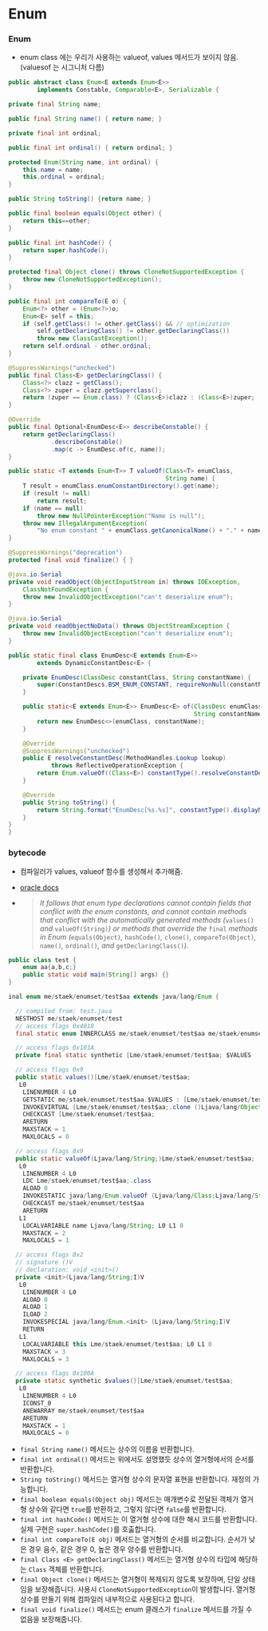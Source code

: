 # Enum



### Enum

- enum class 에는 우리가 사용하는 valueof, values 메서드가 보이지 않음.
  (valuesof 는 시그니처 다름)

~~~java
public abstract class Enum<E extends Enum<E>>
        implements Constable, Comparable<E>, Serializable {

private final String name;

public final String name() { return name; }

private final int ordinal;

public final int ordinal() { return ordinal; }

protected Enum(String name, int ordinal) {
    this.name = name;
    this.ordinal = ordinal;
}

public String toString() {return name; }

public final boolean equals(Object other) {
    return this==other;
}

public final int hashCode() {
    return super.hashCode();
}

protected final Object clone() throws CloneNotSupportedException {
    throw new CloneNotSupportedException();
}

public final int compareTo(E o) {
    Enum<?> other = (Enum<?>)o;
    Enum<E> self = this;
    if (self.getClass() != other.getClass() && // optimization
        self.getDeclaringClass() != other.getDeclaringClass())
        throw new ClassCastException();
    return self.ordinal - other.ordinal;
}

@SuppressWarnings("unchecked")
public final Class<E> getDeclaringClass() {
    Class<?> clazz = getClass();
    Class<?> zuper = clazz.getSuperclass();
    return (zuper == Enum.class) ? (Class<E>)clazz : (Class<E>)zuper;
}

@Override
public final Optional<EnumDesc<E>> describeConstable() {
    return getDeclaringClass()
            .describeConstable()
            .map(c -> EnumDesc.of(c, name));
}

public static <T extends Enum<T>> T valueOf(Class<T> enumClass,
                                            String name) {
    T result = enumClass.enumConstantDirectory().get(name);
    if (result != null)
        return result;
    if (name == null)
        throw new NullPointerException("Name is null");
    throw new IllegalArgumentException(
        "No enum constant " + enumClass.getCanonicalName() + "." + name);
}

@SuppressWarnings("deprecation")
protected final void finalize() { }

@java.io.Serial
private void readObject(ObjectInputStream in) throws IOException,
    ClassNotFoundException {
    throw new InvalidObjectException("can't deserialize enum");
}

@java.io.Serial
private void readObjectNoData() throws ObjectStreamException {
    throw new InvalidObjectException("can't deserialize enum");
}

public static final class EnumDesc<E extends Enum<E>>
        extends DynamicConstantDesc<E> {

    private EnumDesc(ClassDesc constantClass, String constantName) {
        super(ConstantDescs.BSM_ENUM_CONSTANT, requireNonNull(constantName), requireNonNull(constantClass));
    }

    public static<E extends Enum<E>> EnumDesc<E> of(ClassDesc enumClass,
                                                    String constantName) {
        return new EnumDesc<>(enumClass, constantName);
    }

    @Override
    @SuppressWarnings("unchecked")
    public E resolveConstantDesc(MethodHandles.Lookup lookup)
            throws ReflectiveOperationException {
        return Enum.valueOf((Class<E>) constantType().resolveConstantDesc(lookup), constantName());
    }

    @Override
    public String toString() {
        return String.format("EnumDesc[%s.%s]", constantType().displayName(), constantName());
    }
}
}

~~~





### bytecode

- 컴파일러가 values, valueof 함수를 생성해서 추가해줌.

-  [oracle docs](https://docs.oracle.com/javase/specs/jls/se7/html/jls-8.html#jls-8.9.2)

- > *It follows that enum type declarations cannot contain fields that conflict with the enum constants, and cannot contain methods that conflict with the automatically generated methods (*`values()` *and* `valueOf(String)`*) or methods that override the* `final` *methods in Enum (*`equals(Object)`*,* `hashCode()`*,* `clone()`*,* `compareTo(Object)`*,* `name()`*,* `ordinal()`*, and* `getDeclaringClass()`*).*

~~~java
public class test {
    enum aa{a,b,c;}
    public static void main(String[] args) {}
}
~~~

~~~java
inal enum me/staek/enumset/test$aa extends java/lang/Enum {

  // compiled from: test.java
  NESTHOST me/staek/enumset/test
  // access flags 0x4018
  final static enum INNERCLASS me/staek/enumset/test$aa me/staek/enumset/test aa

  // access flags 0x101A
  private final static synthetic [Lme/staek/enumset/test$aa; $VALUES

  // access flags 0x9
  public static values()[Lme/staek/enumset/test$aa;
   L0
    LINENUMBER 4 L0
    GETSTATIC me/staek/enumset/test$aa.$VALUES : [Lme/staek/enumset/test$aa;
    INVOKEVIRTUAL [Lme/staek/enumset/test$aa;.clone ()Ljava/lang/Object;
    CHECKCAST [Lme/staek/enumset/test$aa;
    ARETURN
    MAXSTACK = 1
    MAXLOCALS = 0

  // access flags 0x9
  public static valueOf(Ljava/lang/String;)Lme/staek/enumset/test$aa;
   L0
    LINENUMBER 4 L0
    LDC Lme/staek/enumset/test$aa;.class
    ALOAD 0
    INVOKESTATIC java/lang/Enum.valueOf (Ljava/lang/Class;Ljava/lang/String;)Ljava/lang/Enum;
    CHECKCAST me/staek/enumset/test$aa
    ARETURN
   L1
    LOCALVARIABLE name Ljava/lang/String; L0 L1 0
    MAXSTACK = 2
    MAXLOCALS = 1

  // access flags 0x2
  // signature ()V
  // declaration: void <init>()
  private <init>(Ljava/lang/String;I)V
   L0
    LINENUMBER 4 L0
    ALOAD 0
    ALOAD 1
    ILOAD 2
    INVOKESPECIAL java/lang/Enum.<init> (Ljava/lang/String;I)V
    RETURN
   L1
    LOCALVARIABLE this Lme/staek/enumset/test$aa; L0 L1 0
    MAXSTACK = 3
    MAXLOCALS = 3

  // access flags 0x100A
  private static synthetic $values()[Lme/staek/enumset/test$aa;
   L0
    LINENUMBER 4 L0
    ICONST_0
    ANEWARRAY me/staek/enumset/test$aa
    ARETURN
    MAXSTACK = 1
    MAXLOCALS = 0
~~~





- `final String name()` 메서드는 상수의 이름을 반환합니다.
- `final int ordinal()` 메서드는 위에서도 설명했듯 상수의 열거형에서의 순서를 반환합니다.
- `String toString()` 메서드는 열거형 상수의 문자열 표현을 반환합니다. 재정의 가능합니다.
- `final boolean equals(Object obj)` 메서드는 매개변수로 전달된 객체가 열거형 상수와 같다면 `true`를 반환하고, 그렇지 않다면 `false`를 반환합니다.
- `final int hashCode()` 메서드는 이 열거형 상수에 대한 해시 코드를 반환합니다. 실제 구현은 `super.hashCode()`를 호춣합니다.
- `final int compareTo(E obj)` 메서드는 열거형의 순서를 비교합니다. 순서가 낮은 경우 음수, 같은 경우 0, 높은 경우 양수를 반환합니다.
- `final Class <E> getDeclaringClass()` 메서드는 열거형 상수의 타입에 해당하는 `Class` 객체를 반환합니다.
- `final Object clone()` 메서드는 열거형이 복제되지 않도록 보장하며, 단일 상태임을 보장해줍니다. 사용시 `CloneNotSupportedException`이 발생합니다. 열거형 상수를 만들기 위해 컴파일러 내부적으로 사용된다고 합니다.
- `final void finalize()` 메서드는 enum 클래스가 `finalize` 메서드를 가질 수 없음을 보장해줍니다.
